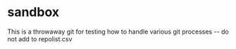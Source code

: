 # sandbox
This is a throwaway git for testing how to handle various git processes -- do not add to repolist.csv
